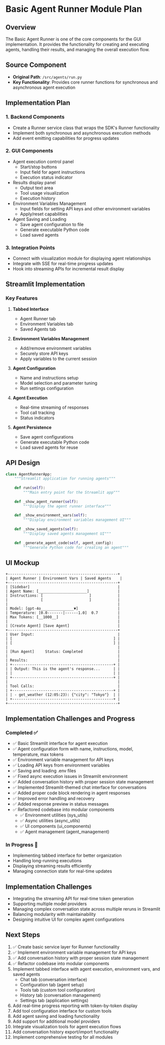 # Basic Agent Runner Module Plan

## Overview
The Basic Agent Runner is one of the core components for the GUI implementation. It provides the functionality for creating and executing agents, handling their results, and managing the overall execution flow.

## Source Component
- **Original Path**: `/src/agents/run.py`
- **Key Functionality**: Provides core runner functions for synchronous and asynchronous agent execution

## Implementation Plan

### 1. Backend Components
- Create a Runner service class that wraps the SDK's Runner functionality
- Implement both synchronous and asynchronous execution methods
- Add event emitting capabilities for progress updates

### 2. GUI Components
- Agent execution control panel
  - Start/stop buttons
  - Input field for agent instructions
  - Execution status indicator
- Results display panel
  - Output text area
  - Tool usage visualization
  - Execution history
- Environment Variables Management
  - Input fields for setting API keys and other environment variables
  - Apply/reset capabilities
- Agent Saving and Loading
  - Save agent configuration to file
  - Generate executable Python code
  - Load saved agents

### 3. Integration Points
- Connect with visualization module for displaying agent relationships
- Integrate with SSE for real-time progress updates
- Hook into streaming APIs for incremental result display

## Streamlit Implementation

### Key Features
1. **Tabbed Interface**
   - Agent Runner tab
   - Environment Variables tab
   - Saved Agents tab

2. **Environment Variables Management**
   - Add/remove environment variables
   - Securely store API keys
   - Apply variables to the current session

3. **Agent Configuration**
   - Name and instructions setup
   - Model selection and parameter tuning
   - Run settings configuration

4. **Agent Execution**
   - Real-time streaming of responses
   - Tool call tracking
   - Status indicators

5. **Agent Persistence**
   - Save agent configurations
   - Generate executable Python code
   - Load saved agents for reuse

## API Design

```python
class AgentRunnerApp:
    """Streamlit application for running agents"""
    
    def run(self):
        """Main entry point for the Streamlit app"""
    
    def _show_agent_runner(self):
        """Display the agent runner interface"""
    
    def _show_environment_vars(self):
        """Display environment variables management UI"""
    
    def _show_saved_agents(self):
        """Display saved agents management UI"""
    
    def _generate_agent_code(self, agent_config):
        """Generate Python code for creating an agent"""
```

## UI Mockup

```
+--------------------------------------------------+
| Agent Runner | Environment Vars | Saved Agents    |
+--------------------------------------------------+
| [Sidebar]                                        |
| Agent Name: [______________________]             |
| Instructions: [                     ]            |
|               [                     ]            |
|                                                  |
| Model: [gpt-4o_______________▼]                  |
| Temperature: [0.0-------|------1.0]  0.7         |
| Max Tokens: [__1000__]                           |
|                                                  |
| [Create Agent] [Save Agent]                      |
+--------------------------------------------------+
| User Input:                                      |
| [                                              ] |
| [                                              ] |
|                                                  |
| [Run Agent]     Status: Completed                |
|                                                  |
| Results:                                         |
| +----------------------------------------------+ |
| | Output: This is the agent's response...      | |
| |                                              | |
| +----------------------------------------------+ |
|                                                  |
| Tool Calls:                                      |
| +----------------------------------------------+ |
| | - get_weather (12:05:23): {"city": "Tokyo"}  | |
| +----------------------------------------------+ |
+--------------------------------------------------+
```

## Implementation Challenges and Progress

### Completed ✅
- ✅ Basic Streamlit interface for agent execution
- ✅ Agent configuration form with name, instructions, model, temperature, max tokens
- ✅ Environment variable management for API keys
- ✅ Loading API keys from environment variables
- ✅ Saving and loading .env files
- ✅ Fixed async execution issues in Streamlit environment
- ✅ Added conversation history with proper session state management
- ✅ Implemented Streamlit-themed chat interface for conversations
- ✅ Added proper code block rendering in agent responses
- ✅ Improved error handling and recovery
- ✅ Added response preview in status messages
- ✅ Refactored codebase into modular components
  - ✅ Environment utilities (sys_utils)
  - ✅ Async utilities (async_utils)
  - ✅ UI components (ui_components)
  - ✅ Agent management (agent_management)

### In Progress 🔄
- Implementing tabbed interface for better organization
- Handling long-running executions
- Displaying streaming results efficiently
- Managing connection state for real-time updates

## Implementation Challenges
- Integrating the streaming API for real-time token generation
- Supporting multiple model providers
- Managing complex conversation state across multiple reruns in Streamlit
- Balancing modularity with maintainability
- Designing intuitive UI for complex agent configurations

## Next Steps
1. ✅ Create basic service layer for Runner functionality
2. ✅ Implement environment variable management for API keys
3. ✅ Add conversation history with proper session state management
4. ✅ Refactor codebase into modular components
5. Implement tabbed interface with agent execution, environment vars, and saved agents
   - Chat tab (conversation interface)
   - Configuration tab (agent setup)
   - Tools tab (custom tool configuration)
   - History tab (conversation management)
   - Settings tab (application settings)
6. Add real-time progress reporting with token-by-token display
7. Add tool configuration interface for custom tools
8. Add agent saving and loading functionality
9. Add support for additional model providers
10. Integrate visualization tools for agent execution flows
11. Add conversation history export/import functionality
12. Implement comprehensive testing for all modules